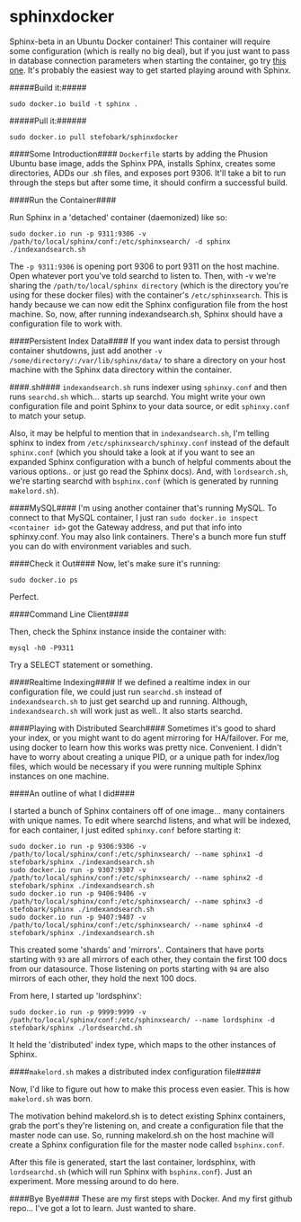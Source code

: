sphinxdocker
============
Sphinx-beta in an Ubuntu Docker container! This container will require some configuration (which is really no big deal), but if you just want to pass in database connection parameters when starting the container, go try [this one](https://github.com/stefobark/QuickSphinx). It's probably the easiest way to get started playing around with Sphinx.

#####Build it:#####

```
sudo docker.io build -t sphinx . 
```

#####Pull it:######

```
sudo docker.io pull stefobark/sphinxdocker
```

####Some Introduction####
```Dockerfile```  starts by adding the Phusion Ubuntu base image, adds the Sphinx PPA, installs Sphinx, creates some directories, ADDs our .sh files, and exposes port 9306. It'll take a bit to run through the steps but after some time, it should confirm a successful build. 

####Run the Container####

Run Sphinx in a 'detached' container (daemonized) like so:
```
sudo docker.io run -p 9311:9306 -v /path/to/local/sphinx/conf:/etc/sphinxsearch/ -d sphinx ./indexandsearch.sh
```

The ```-p 9311:9306``` is opening port 9306 to port 9311 on the host machine. Open whatever port you've told searchd to listen to. Then, with -v we're sharing the ```/path/to/local/sphinx directory``` (which is the directory you're using for these docker files) with the container's ```/etc/sphinxsearch```. This is handy because we can now edit the Sphinx configuration file from the host machine. So, now, after running indexandsearch.sh, Sphinx should have a configuration file to work with.

####Persistent Index Data####
If you want index data to persist through container shutdowns, just add another ```-v /some/directory/:/var/lib/sphinx/data/``` to share a directory on your host machine with the Sphinx data directory within the container.

####.sh####
```indexandsearch.sh``` runs indexer using ```sphinxy.conf``` and then runs ```searchd.sh``` which... starts up searchd.
You might write your own configuration file and point Sphinx to your data source, or edit ```sphinxy.conf``` to match your setup. 

Also, it may be helpful to mention that in ```indexandsearch.sh```, I'm telling sphinx to index from ```/etc/sphinxsearch/sphinxy.conf``` instead of the default ```sphinx.conf``` (which you should take a look at if you want to see an expanded Sphinx configuration with a bunch of helpful comments about the various options.. or just go read the Sphinx docs). And, with ```lordsearch.sh```, we're starting searchd with ```bsphinx.conf``` (which is generated by running ```makelord.sh```).

####MySQL####
I'm using another container that's running MySQL. To connect to that MySQL container, I just ran ```sudo docker.io inspect <container id>``` got the Gateway address, and put that info into sphinxy.conf. You may also link containers. There's a bunch more fun stuff you can do with environment variables and such.

####Check it Out####
Now, let's make sure it's running:

```sudo docker.io ps```

Perfect.

####Command Line Client####

Then, check the Sphinx instance inside the container with:

```mysql -h0 -P9311```

Try a SELECT statement or something.

####Realtime Indexing####
If we defined a realtime index in our configuration file, we could just run ```searchd.sh``` instead of ```indexandsearch.sh``` to just get searchd up and running. Although, ```indexandsearch.sh``` will work just as well.. It also starts searchd. 

####Playing with Distributed Search####
Sometimes it's good to shard your index, or you might want to do agent mirroring for HA/failover. For me, using docker to learn how this works was pretty nice. Convenient. I didn't have to worry about creating a unique PID, or a unique path for index/log files, which would be necessary if you were running multiple Sphinx instances on one machine. 

####An outline of what I did####

I started a bunch of Sphinx containers off of one image... many containers with unique names. To edit where searchd listens, and what will be indexed, for each container, I just edited ```sphinxy.conf``` before starting it:
```
sudo docker.io run -p 9306:9306 -v /path/to/local/sphinx/conf:/etc/sphinxsearch/ --name sphinx1 -d stefobark/sphinx ./indexandsearch.sh
sudo docker.io run -p 9307:9307 -v /path/to/local/sphinx/conf:/etc/sphinxsearch/ --name sphinx2 -d stefobark/sphinx ./indexandsearch.sh
sudo docker.io run -p 9406:9406 -v /path/to/local/sphinx/conf:/etc/sphinxsearch/ --name sphinx3 -d stefobark/sphinx ./indexandsearch.sh
sudo docker.io run -p 9407:9407 -v /path/to/local/sphinx/conf:/etc/sphinxsearch/ --name sphinx4 -d stefobark/sphinx ./indexandsearch.sh
```

This created some 'shards' and 'mirrors'.. Containers that have ports starting with ``93`` are all mirrors of each other, they contain the first 100 docs from our datasource. Those listening on ports starting with ```94``` are also mirrors of each other, they hold the next 100 docs.

From here, I started up 'lordsphinx':
```
sudo docker.io run -p 9999:9999 -v /path/to/local/sphinx/conf:/etc/sphinxsearch/ --name lordsphinx -d stefobark/sphinx ./lordsearchd.sh
```

It held the 'distributed' index type, which maps to the other instances of Sphinx. 

####```makelord.sh``` makes a distributed index configuration file#####

Now, I'd like to figure out how to make this process even easier. This is how ```makelord.sh``` was born.

The motivation behind makelord.sh is to detect existing Sphinx containers, grab the port's they're listening on, and create a configuration file that the master node can use. So, running makelord.sh on the host machine will create a Sphinx configuration file for the master node called ```bsphinx.conf```. 

After this file is generated, start the last container, lordsphinx, with ```lordsearchd.sh``` (which will run Sphinx with ```bsphinx.conf```). Just an experiment. More messing around to do here.

####Bye Bye####
These are my first steps with Docker. And my first github repo... I've got a lot to learn. Just wanted to share.

